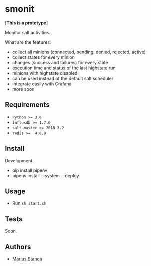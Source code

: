 # smonit

[__This is a prototype__]

Monitor salt activities.

What are the features:

* collect all minions (connected, pending, denied, rejected, active)
* collect states for every minion
* changes (success and failures) for every state
* execution time and status of the last highstate run
* minions with highstate disabled
* can be used instead of the default salt scheduler
* integrate easily with Grafana
* more soon

## Requirements

* `Python >= 3.6`
* `influxdb >= 1.7.6`
* `salt-master >= 2018.3.2`
* `redis >=  4.0.9`

## Install

Development

* pip install pipenv
* pipenv install --system --deploy

## Usage

* Run `sh start.sh`

## Tests

Soon.

## Authors

* [Marius Stanca](mailto:me@marius.xyz)
